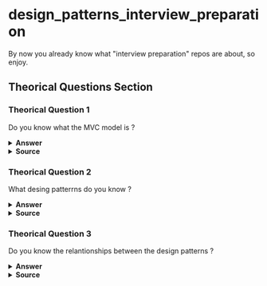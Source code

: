 # design_patterns_interview_preparation
By now you already know what "interview preparation" repos are about, so enjoy.

## Theorical Questions Section

### Theorical Question 1

Do you know what the MVC model is ?

<details><summary><b>Answer</b></summary>

MVC consists of three kinds of objects. The Model is the application object, the View is
its screen presentation, and the Controller defines the way the user interface reacts to
user input. Before MVC, user interface designs tended to lump these objects together.
MVC decouples them to increase flexibility and reuse.

MVC decouples views and models by establishing a subscribe/notify protocol between
them. A view must ensure that its appearance reflects the state of the model. Whenever
the model's data changes, the model notifies views that depend on it. In response, each
view gets an opportunity to update itself. This approach lets you attach multiple views
to a model to provide different presentations. You can also create new views for a model
without rewriting it.

</details>

<details><summary><b>Source</b></summary>
Design Patterns: Elements of Reusable Object-Oriented Software - pag 4
</details>

### Theorical Question 2

What desing patterrns do you know ?

<details><summary><b>Answer</b></summary>

Abstract Factory (87) Provide an interface for creating families of related or dependent
objects without specifying their concrete classes.

Adapter (139) Convert the interface of a class into another interface clients expect.
Adapter lets classes work together that couldn't otherwise because of incompat-
ible interfaces.

Bridge (151) Decouple an abstraction from its implementation so that the two can vary
independently.

Builder (97) Separate the construction of a complex object from its representation so
that the same construction process can create different representations.

Chain of Responsibility (223) Avoid coupling the sender of a request to its receiver by
giving more than one object a chance to handle the request. Chain the receiving
objects and pass the request along the chain until an object handles it.

Command (233) Encapsulate a request as an object, thereby letting you parameter-
ize clients with different requests, queue or log requests, and support undoable
operations.

Composite (163) Compose objects into tree structures to represent part-whole hierar-
chies. Composite lets clients treat individual objects and compositions of objects
uniformly.

Decorator (175) Attach additional responsibilities to an object dynamically. Decorators
provide a flexible alternative to subclassing for extending functionality.

Facade (185) Provide a unified interface to a set of interfaces in a subsystem. Facade
defines a higher-level interface that makes the subsystem easier to use.

Factory Method (107) Define an interface for creating an object, but let subclasses de-
cide which class to instantiate. Factory Method lets a class defer instantiation to
subclasses.

Flyweight (195) Use sharing to support large numbers of fine-grained objects effi-
ciently.

Interpreter (243) Given a language, define a represention for its grammar along with
an interpreter that uses the representation to interpret sentences in the language.

Iterator (257) Provide a way to access the elements of an aggregate object sequentially
without exposing its underlying representation.

Mediator (273) Define an object that encapsulates how a set of objects interact. Me-
diator promotes loose coupling by keeping objects from referring to each other
explicitly, and it lets you vary their interaction independently.

Memento (283) Without violating encapsulation, capture and externalize an object's
internal state so that the object can be restored to this state later.

Observer (293) Define a one-to-many dependency between objects so that when one
object changes state, all its dependents are notified and updated automatically.

Prototype (117) Specify the kinds of objects to create using a prototypical instance, and
create new objects by copying this prototype.

Proxy (207) Provide a surrogate or placeholder for another object to control access to
it.

Singleton (127) Ensure a class only has one instance, and provide a global point of
access to it.

State (305) Allow an object to alter its behavior when its internal state changes. The
object will appear to change its class.

Strategy (315) Define a family of algorithms, encapsulate each one, and make them
interchangeable. Strategy lets the algorithm vary independently from clients that
use it.

Template Method (325) Define the skeleton of an algorithm in an operation, deferring
some steps to subclasses. Template Method lets subclasses redefine certain steps
of an algorithm without changing the algorithm's structure.

Visitor (331) Represent an operation to be performed on the elements of an object
structure. Visitor lets you define a new operation without changing the classes of
the elements on which it operates.

</details>

<details><summary><b>Source</b></summary>
Design Patterns: Elements of Reusable Object-Oriented Software - pag 8
</details>

### Theorical Question 3

Do you know the relantionships between the design patterns ?

<details><summary><b>Answer</b></summary>

![Image](img/design_patterns_relationships.png "design patterns relationships")

</details>

<details><summary><b>Source</b></summary>
Design Patterns: Elements of Reusable Object-Oriented Software - pag 13
</details>